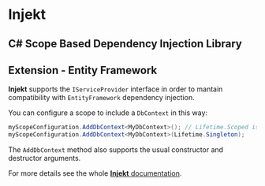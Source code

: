 # **Injekt**
## **C# Scope Based Dependency Injection Library**
## Extension - Entity Framework

**Injekt** supports the `IServiceProvider` interface in order to mantain compatibility with `EntityFramework` dependency injection.

You can configure a scope to include a `DbContext` in this way:
```c#
myScopeConfiguration.AddDbContext<MyDbContext>(); // Lifetime.Scoped is default
myScopeConfiguration.AddDbContext<MyDbContext>(Lifetime.Singleton);
```

The `AddDbContext` method also supports the usual constructor and destructor arguments.

For more details see the whole [**Injekt** documentation](../README.md).